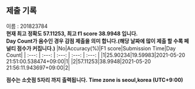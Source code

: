 


  
## 제출 기록  
이름 : 201823784  
**현재 최고 정확도 57.11253, 최고 f1 score 38.9948 입니다.**  
**Day Count가 음수인 경우 감점 제출을 의미 합니다.(해당 날짜에 많이 제출 할 수록 페널티 점수가 커집니다.)**
|No|Accuracy(%)|F1 score|Submission Time|Day Count|
| :---: | :---: | :---: | :---: | :---: |
|1|25.90234|19.59983|2021-05-20 21:51:00.538474+09:00|1|
|2|57.11253|38.9948|2021-05-20 21:56:11.943697+09:00|2|


**점수는 소숫점 5자리 까지 출력됩니다.**
**Time zone is seoul,korea (UTC+9:00)**
